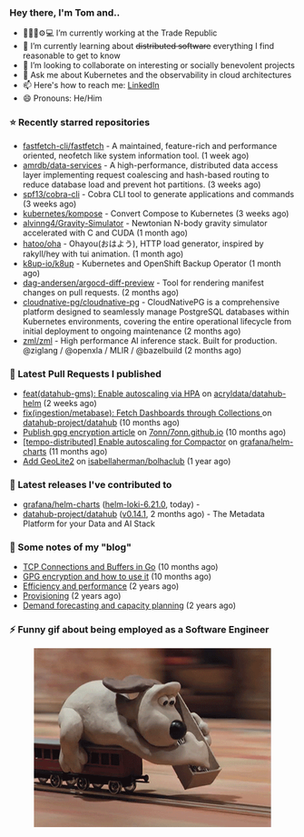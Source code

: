 ### Hey there, I'm Tom and..

- 🔭👨‍💻⚙💻 I’m currently working at the Trade Republic
- 🌱 I’m currently learning about ~~distributed software~~ everything I find reasonable to get to know
- 👯 I’m looking to collaborate on interesting or socially benevolent projects
- 💬 Ask me about Kubernetes and the observability in cloud architectures
- 📫 Here's how to reach me: [LinkedIn](https://www.linkedin.com/in/7onn)
- 😄 Pronouns: He/Him

### ⭐ Recently starred repositories

- [fastfetch-cli/fastfetch](https://github.com/fastfetch-cli/fastfetch) - A maintained, feature-rich and performance oriented, neofetch like system information tool. (1 week ago)
- [amrdb/data-services](https://github.com/amrdb/data-services) - A high-performance, distributed data access layer implementing request coalescing and hash-based routing to reduce database load and prevent hot partitions.  (3 weeks ago)
- [spf13/cobra-cli](https://github.com/spf13/cobra-cli) - Cobra CLI tool to generate applications and commands (3 weeks ago)
- [kubernetes/kompose](https://github.com/kubernetes/kompose) - Convert Compose to Kubernetes (3 weeks ago)
- [alvinng4/Gravity-Simulator](https://github.com/alvinng4/Gravity-Simulator) - Newtonian N-body gravity simulator accelerated with C and CUDA (1 month ago)
- [hatoo/oha](https://github.com/hatoo/oha) - Ohayou(おはよう), HTTP load generator, inspired by rakyll/hey with tui animation. (1 month ago)
- [k8up-io/k8up](https://github.com/k8up-io/k8up) - Kubernetes and OpenShift Backup Operator (1 month ago)
- [dag-andersen/argocd-diff-preview](https://github.com/dag-andersen/argocd-diff-preview) - Tool for rendering manifest changes on pull requests. (2 months ago)
- [cloudnative-pg/cloudnative-pg](https://github.com/cloudnative-pg/cloudnative-pg) - CloudNativePG is a comprehensive platform designed to seamlessly manage PostgreSQL databases within Kubernetes environments, covering the entire operational lifecycle from initial deployment to ongoing maintenance (2 months ago)
- [zml/zml](https://github.com/zml/zml) - High performance AI inference stack. Built for production. @ziglang / @openxla / MLIR / @bazelbuild (2 months ago)

### 🔨 Latest Pull Requests I published

- [feat(datahub-gms): Enable autoscaling via HPA](https://github.com/acryldata/datahub-helm/pull/517) on [acryldata/datahub-helm](https://github.com/acryldata/datahub-helm) (2 weeks ago)
- [fix(ingestion/metabase): Fetch Dashboards through Collections ](https://github.com/datahub-project/datahub/pull/9631) on [datahub-project/datahub](https://github.com/datahub-project/datahub) (10 months ago)
- [Publish gpg encryption article](https://github.com/7onn/7onn.github.io/pull/1) on [7onn/7onn.github.io](https://github.com/7onn/7onn.github.io) (10 months ago)
- [[tempo-distributed] Enable autoscaling for Compactor](https://github.com/grafana/helm-charts/pull/2817) on [grafana/helm-charts](https://github.com/grafana/helm-charts) (11 months ago)
- [Add GeoLite2](https://github.com/isabellaherman/bolhaclub/pull/3) on [isabellaherman/bolhaclub](https://github.com/isabellaherman/bolhaclub) (1 year ago)

### 🔭 Latest releases I've contributed to

- [grafana/helm-charts](https://github.com/grafana/helm-charts) ([helm-loki-6.21.0](https://github.com/grafana/helm-charts/releases/tag/helm-loki-6.21.0), today) - 
- [datahub-project/datahub](https://github.com/datahub-project/datahub) ([v0.14.1](https://github.com/datahub-project/datahub/releases/tag/v0.14.1), 2 months ago) - The Metadata Platform for your Data and AI Stack

### 📝 Some notes of my "blog"

- [TCP Connections and Buffers in Go](https://www.7onn.dev/post/tcp-connections-and-buffers-in-go/) (10 months ago)
- [GPG encryption and how to use it](https://www.7onn.dev/post/gpg-encryption/) (10 months ago)
- [Efficiency and performance](https://www.7onn.dev/post/efficiency-and-performance/) (2 years ago)
- [Provisioning](https://www.7onn.dev/post/provisioning/) (2 years ago)
- [Demand forecasting and capacity planning](https://www.7onn.dev/post/demand-forecasting-and-capacity-planning/) (2 years ago)

### ⚡ Funny gif about being employed as a Software Engineer
<p align="center">
  <img alt="building the path" src="./giphy.gif" />
</p>
